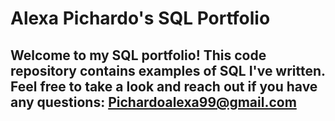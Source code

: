 # Alexa Pichardo's SQL Portfolio

## Welcome to my SQL portfolio! This code repository contains examples of SQL I've written. Feel free to take a look and reach out if you have any questions: Pichardoalexa99@gmail.com
